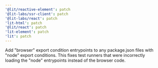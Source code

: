 ```yaml
---
'@lit/reactive-element': patch
'@lit-labs/ssr-client': patch
'@lit-labs/react': patch
'lit-html': patch
'@lit/react': patch
'lit-element': patch
'lit': patch
---
```


Add "browser" export condition entrypoints to any package.json files with "node"
export conditions. This fixes test runners that were incorrectly loading the
"node" entrypoints instead of the browser code.
